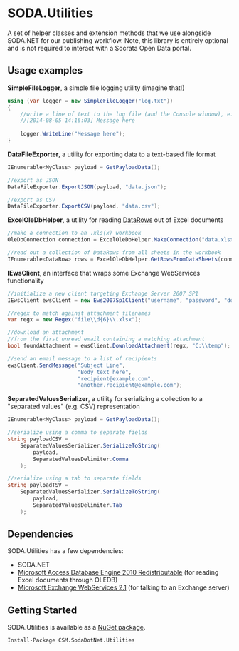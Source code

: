 # SODA.Utilities

A set of helper classes and extension methods that we use alongside SODA.NET for our publishing workflow. 
Note, this library is entirely optional and is not required to interact with a Socrata Open Data portal.

## Usage examples

**SimpleFileLogger**, a simple file logging utility (imagine that!)

```c#
using (var logger = new SimpleFileLogger("log.txt"))
{
    //write a line of text to the log file (and the Console window), e.g.
    //[2014-08-05 14:16:03] Message here
    
    logger.WriteLine("Message here");
}
```

**DataFileExporter**, a utility for exporting data to a text-based file format

```c#
IEnumerable<MyClass> payload = GetPayloadData();

//export as JSON
DataFileExporter.ExportJSON(payload, "data.json");

//export as CSV
DataFileExporter.ExportCSV(payload, "data.csv");
```

**ExcelOleDbHelper**, a utility for reading 
[DataRows](http://msdn.microsoft.com/en-us/library/system.data.datarow) 
out of Excel documents

```c#
//make a connection to an .xls(x) workbook
OleDbConnection connection = ExcelOleDbHelper.MakeConnection("data.xlsx");

//read out a collection of DataRows from all sheets in the workbook
IEnumerable<DataRow> rows = ExcelOleDbHelper.GetRowsFromDataSheets(connection);
```

**IEwsClient**, an interface that wraps some Exchange WebServices functionality

```c#
//initialize a new client targeting Exchange Server 2007 SP1
IEwsClient ewsClient = new Ews2007Sp1Client("username", "password", "domain.org");

//regex to match against attachment filenames
var regx = new Regex("file\\d{6}\\.xlsx");

//download an attachment
//from the first unread email containing a matching attachment
bool foundAttachment = ewsClient.DownloadAttachment(regx, "C:\\temp");

//send an email message to a list of recipients
ewsClient.SendMessage("Subject Line",
                      "Body text here",
                      "recipient@example.com",
                      "another.recipient@example.com");
```

**SeparatedValuesSerializer**, a utility for serializing a collection to a "separated values" (e.g. CSV) representation
```c#
IEnumerable<MyClass> payload = GetPayloadData();

//serialize using a comma to separate fields
string payloadCSV = 
    SeparatedValuesSerializer.SerializeToString(
        payload,
        SeparatedValuesDelimiter.Comma
    );

//serialize using a tab to separate fields
string payloadTSV = 
    SeparatedValuesSerializer.SerializeToString(
        payload, 
        SeparatedValuesDelimiter.Tab
    );
```

## Dependencies

SODA.Utilities has a few dependencies:

  - SODA.NET
  - [Microsoft Access Database Engine 2010 Redistributable](http://www.microsoft.com/en-us/download/details.aspx?id=13255)
(for reading Excel documents through OLEDB)
  - [Microsoft Exchange WebServices 2.1](https://www.nuget.org/packages/EWS-Api-2.1/1.0.0) 
(for talking to an Exchange server)

## Getting Started

SODA.Utilities is available as a [NuGet package](https://www.nuget.org/packages/CSM.SodaDotNet.Utilities/).

    Install-Package CSM.SodaDotNet.Utilities

